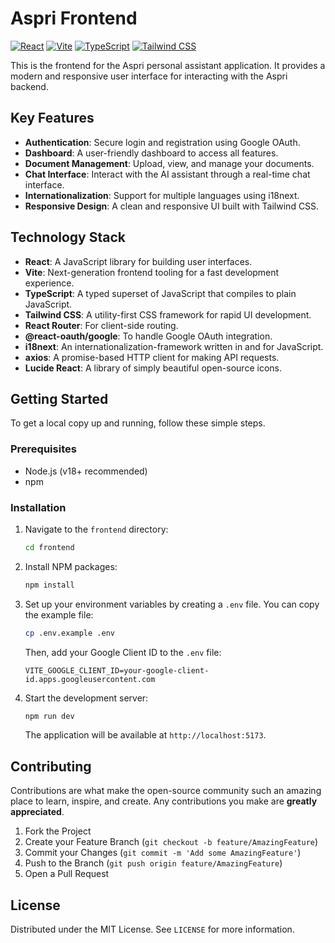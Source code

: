 # Aspri Frontend

[![React](https://img.shields.io/badge/React-19-blue.svg)](https://reactjs.org/)
[![Vite](https://img.shields.io/badge/Vite-4-blue.svg)](https://vitejs.dev/)
[![TypeScript](https://img.shields.io/badge/TypeScript-5-blue.svg)](https://www.typescriptlang.org/)
[![Tailwind CSS](https://img.shields.io/badge/Tailwind%20CSS-3-blue.svg)](https://tailwindcss.com/)

This is the frontend for the Aspri personal assistant application. It provides a modern and responsive user interface for interacting with the Aspri backend.

## Key Features

- **Authentication**: Secure login and registration using Google OAuth.
- **Dashboard**: A user-friendly dashboard to access all features.
- **Document Management**: Upload, view, and manage your documents.
- **Chat Interface**: Interact with the AI assistant through a real-time chat interface.
- **Internationalization**: Support for multiple languages using i18next.
- **Responsive Design**: A clean and responsive UI built with Tailwind CSS.

## Technology Stack

- **React**: A JavaScript library for building user interfaces.
- **Vite**: Next-generation frontend tooling for a fast development experience.
- **TypeScript**: A typed superset of JavaScript that compiles to plain JavaScript.
- **Tailwind CSS**: A utility-first CSS framework for rapid UI development.
- **React Router**: For client-side routing.
- **@react-oauth/google**: To handle Google OAuth integration.
- **i18next**: An internationalization-framework written in and for JavaScript.
- **axios**: A promise-based HTTP client for making API requests.
- **Lucide React**: A library of simply beautiful open-source icons.

## Getting Started

To get a local copy up and running, follow these simple steps.

### Prerequisites

- Node.js (v18+ recommended)
- npm

### Installation

1.  Navigate to the `frontend` directory:
    ```sh
    cd frontend
    ```
2.  Install NPM packages:
    ```sh
    npm install
    ```
3.  Set up your environment variables by creating a `.env` file. You can copy the example file:
    ```sh
    cp .env.example .env
    ```
    Then, add your Google Client ID to the `.env` file:
    ```env
    VITE_GOOGLE_CLIENT_ID=your-google-client-id.apps.googleusercontent.com
    ```
4.  Start the development server:
    ```sh
    npm run dev
    ```
    The application will be available at `http://localhost:5173`.

## Contributing

Contributions are what make the open-source community such an amazing place to learn, inspire, and create. Any contributions you make are **greatly appreciated**.

1.  Fork the Project
2.  Create your Feature Branch (`git checkout -b feature/AmazingFeature`)
3.  Commit your Changes (`git commit -m 'Add some AmazingFeature'`)
4.  Push to the Branch (`git push origin feature/AmazingFeature`)
5.  Open a Pull Request

## License

Distributed under the MIT License. See `LICENSE` for more information.
